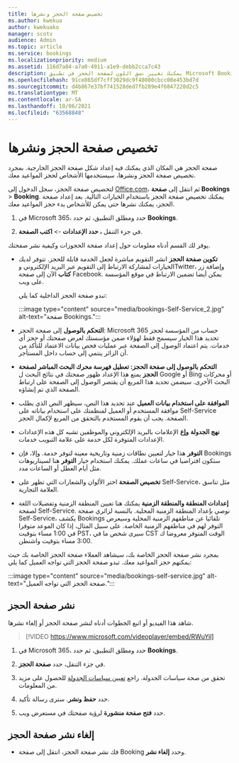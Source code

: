 ```yaml
---
title: تخصيص صفحة الحجز ونشرها
ms.author: kwekua
author: kwekuako
manager: scotv
audience: Admin
ms.topic: article
ms.service: bookings
ms.localizationpriority: medium
ms.assetid: 116d7a84-a7a0-4911-a1e9-debb2cca7c43
description: يمكنك تغيير نسق اللون لصفحة الحجز في تطبيق Microsoft Bookings.
ms.openlocfilehash: 91ce865df7cff3029dc9f48080cbcc08e453bd7d
ms.sourcegitcommit: d4b867e37bf741528ded7fb289e4f6847228d2c5
ms.translationtype: MT
ms.contentlocale: ar-SA
ms.lasthandoff: 10/06/2021
ms.locfileid: "63568848"
---
```

# <a name="customize-and-publish-your-booking-page"></a>تخصيص صفحة الحجز ونشرها

صفحة الحجز هي المكان الذي يمكنك فيه إعداد شكل صفحة الحجز الخارجية. بمجرد تخصيص صفحة الحجز ونشرها، سيستخدمها الأشخاص لحجز المواعيد معك.

لتخصيص صفحة الحجز، سجل الدخول إلى [Office.com](https://office.com)، ثم انتقل إلى **صفحة Bookings** \> **Booking**. يمكنك تخصيص صفحة الحجز باستخدام الخيارات التالية. بعد إعداد صفحة الحجز، يمكنك نشرها حتى يمكن للأشخاص بدء حجز المواعيد معك.

1. في Microsoft 365، حدد ومطلق التطبيق، ثم حدد **Bookings**.

2. في جزء التنقل **، حدد الإعدادات** ->  **اكتب الصفحة**.

يوفر لك القسم أدناه معلومات حول إعداد صفحة الحجوزات وكيفية نشر صفحتك.

- **تكوين صفحة الحجز** انشر التقويم مباشرة لجعل الخدمة قابلة للحجز. تتوفر لديك الخيارات لمشاركة الارتباط إلى التقويم عبر البريد الإلكتروني وTwitter، وإضافة زر **كتاب** الآن إلى صفحة Facebook. يمكن أيضا تضمين الارتباط في موقع المؤسسة على ويب.

    تبدو صفحة الحجز الداخلية كما يلي:

    :::image type="content" source="media/bookings-Self-Service_2.jpg" alt-text="صفحة Bookings.":::

- **التحكم بالوصول** إلى صفحة الحجز: Microsoft 365 حساب من المؤسسة لحجز تحديد هذا الخيار سيسمح فقط لهؤلاء ضمن مؤسستك لعرض صفحتك أو حجز أي خدمات. يتم اعتماد الوصول إلى الصفحة عبر عمليات فحص بيانات الاعتماد للتأكد من أن الزائر ينتمي إلى حساب داخل المستأجر.

- **التحكم بالوصول إلى صفحة الحجز: تعطيل فهرسة محرك البحث المباشر لصفحة الحجز** يمنع هذا الإعداد ظهور صفحتك في نتائج البحث ل Google أو Bing أو محركات البحث الأخرى. سيضمن تحديد هذا المربع أن يقتصر الوصول إلى الصفحة على ارتباط الصفحة الذي تم إنشاؤه.

- **الموافقة على استخدام بيانات العميل** عند تحديد هذا النص، سيظهر النص الذي يطلب موافقة المستخدم أو العميل لمنظمتك على استخدام بياناته على Self-Service الصفحة. يجب أن يقوم المستخدم بالتحقق من المربع لإكمال الحجز.

- **نهج الجدولة** **وإع** الإعلامات  بالبريد الإلكتروني والموظفين تشبه كل هذه الإعدادات الإعدادات المتوفرة لكل خدمة على علامة التبويب خدمات.

- **التوفر** هذا خيار لتعيين نطاقات زمنية وتاريخية معينة لتوفر خدمة. وإلا، فإن Bookings ستكون افتراضيا في ساعات عملك. يمكنك استخدام خيار **التوفر** هنا لسيناريوهات مثل أيام العطل أو الساعات مدد.

- **تخصيص الصفحة** اختر الألوان والشعارات التي تظهر على Self-Service، مثل تناسق العلامة التجارية.

- **إعدادات المنطقة والمنطقة الزمنية** يمكنك هنا تعيين المنطقة الزمنية وتفضيلات اللغة لصفحة Self-Service. نوصي بإعداد المنطقة الزمنية المحلية. بالنسبة لزائري صفحة Self-Service، يكشف Bookings تلقائيا عن مناطقهم الزمنية المحلية وسيعرض التوفر لهم في مناطقهم الزمنية الخاصة. على سبيل المثال، إذا كان الموعد متوفرا في 1:00 مساء بتوقيت PST، سيرى شخص ما في CST الوقت المتوفر معروضا ك 3:00 مساء بتوقيت واشنطن.

بمجرد نشر صفحة الحجز الخاصة بك، سيشاهد العملاء صفحة الحجز الخاصة بك حيث يمكنهم حجز المواعيد معك. تبدو صفحة الحجز التي تواجه العميل كما يلي:

:::image type="content" source="media/bookings-self-service.jpg" alt-text="صفحة الحجز التي تواجه العميل.":::

## <a name="publish-the-booking-page"></a>نشر صفحة الحجز

شاهد هذا الفيديو أو اتبع الخطوات أدناه لنشر صفحة الحجز أو إلغاء نشرها.

> [!VIDEO https://www.microsoft.com/videoplayer/embed/RWuYil]

1. في Microsoft 365، حدد ومطلق التطبيق، ثم حدد **Bookings**.

1. في جزء التنقل، حدد **صفحة الحجز**.

1. تحقق من صحة سياسات الجدولة. راجع [تعيين سياسات الجدولة](set-scheduling-policies.md) للحصول على مزيد من المعلومات.

1. حدد **حفظ ونشر**. سترى رسالة تأكيد.

1. حدد **فتح صفحة منشورة** لرؤية صفحتك في مستعرض ويب.

## <a name="unpublish-the-booking-page"></a>إلغاء نشر صفحة الحجز

 - فك نشر صفحة الحجز، انتقل إلى صفحة Booking وحدد **إلغاء نشر**.
